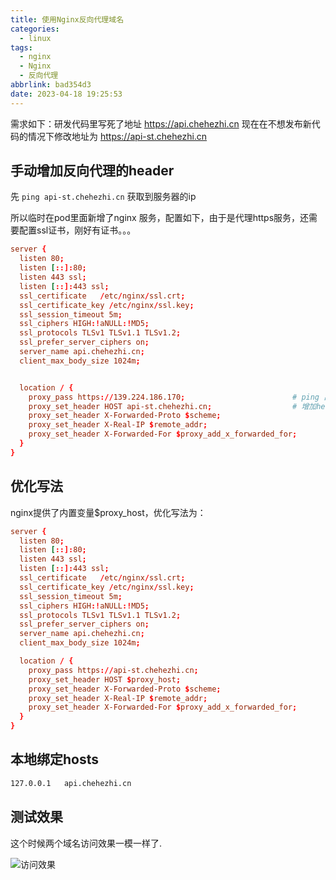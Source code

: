 ```yaml
---
title: 使用Nginx反向代理域名
categories:
  - linux
tags:
  - nginx
  - Nginx
  - 反向代理
abbrlink: bad354d3
date: 2023-04-18 19:25:53
---
```


需求如下：研发代码里写死了地址 https://api.chehezhi.cn  现在在不想发布新代码的情况下修改地址为 https://api-st.chehezhi.cn

## 手动增加反向代理的header

先 `ping api-st.chehezhi.cn` 获取到服务器的ip

所以临时在pod里面新增了nginx 服务，配置如下，由于是代理https服务，还需要配置ssl证书，刚好有证书。。。

```conf
server {
  listen 80;
  listen [::]:80;
  listen 443 ssl;
  listen [::]:443 ssl;
  ssl_certificate   /etc/nginx/ssl.crt;
  ssl_certificate_key /etc/nginx/ssl.key;
  ssl_session_timeout 5m;
  ssl_ciphers HIGH:!aNULL:!MD5;
  ssl_protocols TLSv1 TLSv1.1 TLSv1.2;
  ssl_prefer_server_ciphers on;
  server_name api.chehezhi.cn;
  client_max_body_size 1024m;


  location / {
    proxy_pass https://139.224.186.170;                        # ping 出来的域名IP
    proxy_set_header HOST api-st.chehezhi.cn;                  # 增加header HOST: api-st.chehezhi.cn
    proxy_set_header X-Forwarded-Proto $scheme;
    proxy_set_header X-Real-IP $remote_addr;
    proxy_set_header X-Forwarded-For $proxy_add_x_forwarded_for;
  }
}
```

## 优化写法

nginx提供了内置变量$proxy_host，优化写法为：

```conf
server {
  listen 80;
  listen [::]:80;
  listen 443 ssl;
  listen [::]:443 ssl;
  ssl_certificate   /etc/nginx/ssl.crt;
  ssl_certificate_key /etc/nginx/ssl.key;
  ssl_session_timeout 5m;
  ssl_ciphers HIGH:!aNULL:!MD5;
  ssl_protocols TLSv1 TLSv1.1 TLSv1.2;
  ssl_prefer_server_ciphers on;
  server_name api.chehezhi.cn;
  client_max_body_size 1024m;

  location / {
    proxy_pass https://api-st.chehezhi.cn;
    proxy_set_header HOST $proxy_host;
    proxy_set_header X-Forwarded-Proto $scheme;
    proxy_set_header X-Real-IP $remote_addr;
    proxy_set_header X-Forwarded-For $proxy_add_x_forwarded_for;
  }
}
```

## 本地绑定hosts

```txt
127.0.0.1   api.chehezhi.cn
```

## 测试效果

这个时候两个域名访问效果一模一样了.

![访问效果](https://static.zahui.fan/images/202304181941595.png)